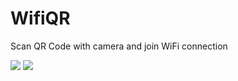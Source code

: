 # WifiQR
Scan QR Code with camera and join WiFi connection



![](https://i.hizliresim.com/f1lpk0d.png)
![](https://i.hizliresim.com/bv2p8ce.png)
